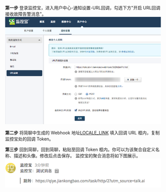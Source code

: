 
**第一步** 登录监控宝，进入用户中心-通知设置-URL回调，勾选下方"开启 URL回调接收故障告警消息"。
![](/images/inte-guide/sample-jiankongbao.png)

**第二步** 将简聊中生成的 Webhook 地址[LOCALE_LINK](LOCALE_LINK)
填入回调 URL 框内，复制监控宝处的回调 Token。

**第三步** 回到简聊，回到简聊，粘贴至回调 Token 框内。你可以为该聚合自定义名称、描述和头像。修改后点击保存。
监控宝的聚合消息将如下图展示。
![](/images/inte-guide/notice-jiankongbao.png)
